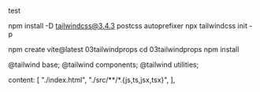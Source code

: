 test


npm install -D tailwindcss@3.4.3 postcss autoprefixer
npx tailwindcss init -p



npm create vite@latest 03tailwindprops
cd 03tailwindprops
npm install


@tailwind base;
@tailwind components;
@tailwind utilities;

content: [
    "./index.html",
    "./src/**/*.{js,ts,jsx,tsx}",
  ],